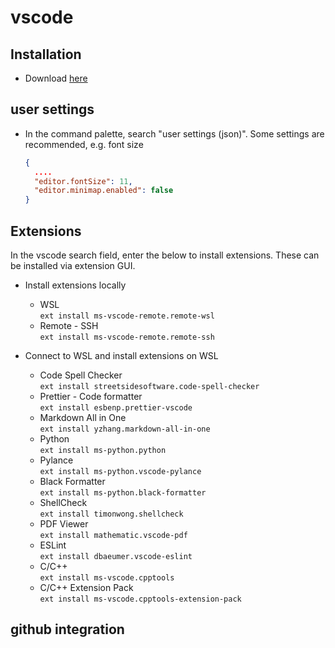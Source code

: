 # vscode

## Installation
- Download [here](https://code.visualstudio.com/download)

## user settings
- In the command palette, search "user settings (json)". Some settings are recommended, e.g. font size
  ```json
  {
    ....
    "editor.fontSize": 11,
    "editor.minimap.enabled": false
  }
  ```

## Extensions
In the vscode search field, enter the below to install extensions.  These can be installed via extension GUI.

- Install extensions locally
  - WSL  
    `ext install ms-vscode-remote.remote-wsl` 
  - Remote - SSH  
    `ext install ms-vscode-remote.remote-ssh` 

- Connect to WSL and install extensions on WSL
  - Code Spell Checker  
    `ext install streetsidesoftware.code-spell-checker`
  - Prettier - Code formatter  
    `ext install esbenp.prettier-vscode`
  - Markdown All in One  
    `ext install yzhang.markdown-all-in-one`
  - Python  
    `ext install ms-python.python`
  - Pylance  
    `ext install ms-python.vscode-pylance`
  - Black Formatter  
    `ext install ms-python.black-formatter`
  - ShellCheck  
    `ext install timonwong.shellcheck`
  - PDF Viewer  
    `ext install mathematic.vscode-pdf`
  - ESLint  
    `ext install dbaeumer.vscode-eslint`
  - C/C++  
    `ext install ms-vscode.cpptools`
  - C/C++ Extension Pack  
    `ext install ms-vscode.cpptools-extension-pack`

## github integration
